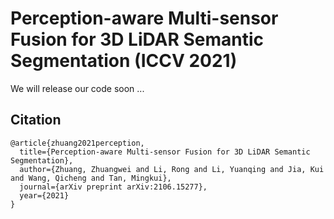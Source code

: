 # Perception-aware Multi-sensor Fusion for 3D LiDAR Semantic Segmentation (ICCV 2021)


We will release our code soon ... 

## Citation
```
@article{zhuang2021perception,
  title={Perception-aware Multi-sensor Fusion for 3D LiDAR Semantic Segmentation},
  author={Zhuang, Zhuangwei and Li, Rong and Li, Yuanqing and Jia, Kui and Wang, Qicheng and Tan, Mingkui},
  journal={arXiv preprint arXiv:2106.15277},
  year={2021}
}
```

